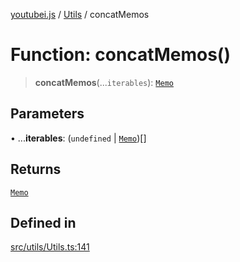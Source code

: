 [youtubei.js](../../../README.md) / [Utils](../README.md) / concatMemos

# Function: concatMemos()

> **concatMemos**(...`iterables`): [`Memo`](../../Helpers/classes/Memo.md)

## Parameters

• ...**iterables**: (`undefined` \| [`Memo`](../../Helpers/classes/Memo.md))[]

## Returns

[`Memo`](../../Helpers/classes/Memo.md)

## Defined in

[src/utils/Utils.ts:141](https://github.com/LuanRT/YouTube.js/blob/305a398158a6cac82e6ef288fed4bf1661c89d52/src/utils/Utils.ts#L141)
